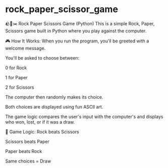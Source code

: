 # rock_paper_scissor_game


🪨📄✂️ Rock Paper Scissors Game (Python)
This is a simple Rock, Paper, Scissors game built in Python where you play against the computer.

🎮 How It Works:
When you run the program, you'll be greeted with a welcome message.

You'll be asked to choose between:

0 for Rock

1 for Paper

2 for Scissors

The computer then randomly makes its choice.

Both choices are displayed using fun ASCII art.

The game logic compares the user's input with the computer's and displays who won, lost, or if it was a draw.

🧠 Game Logic:
Rock beats Scissors

Scissors beats Paper

Paper beats Rock

Same choices = Draw
